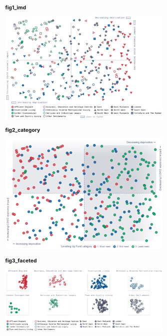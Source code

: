 ### fig1_imd
!["fig1_imd"](visualisation/fig1_imd.png "fig1_imd")

### fig2_category
!["fig2_category"](visualisation/fig2_category.png "fig2_category")

### fig3_faceted
!["fig3_faceted"](visualisation/fig3_faceted.png "fig3_faceted")

